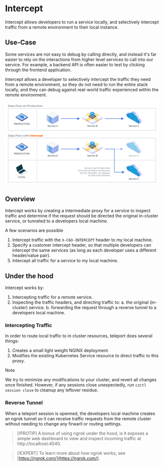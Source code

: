 # Intercept

Intercept allows developers to run a service locally, and selectively intercept traffic from a remote environment to their local instance.

## Use-Case

Some services are not easy to debug by calling directly, and instead it's far easier to rely on the interactions from higher level services to call into our service.  For example, a backend API is often easier to test by clicking through the frontend application.

Intercept allows a developer to selectively intercept the traffic they need from a remote environment, so they do not need to run the entire stack locally, and they can debug against real-world traffic experienced within the remote environment.

![Intercept Dataflow](../_media/intercept.png ':size=500')

## Overview

Intercept works by creating a intermediate proxy for a service to inspect traffic and determine if the request should be directed the original in-cluster service, or tunneled to a developers local machine.

A few scenarios are possible

1. Intercept traffic with the `X-C6O-INTERCEPT` header to my local machine.
1. Specify a customer intercept header, so that multiple developers can intercept the same services (as long as each developer uses a different header/value pair).
1. Intercept all traffic for a service to my local machine.

## Under the hood

Intercept works by:

1. Intercepting traffic for a remote service.
2. Inspecting the traffic headers, and directing traffic to:
    a. the original (in-cluster) service.
    b. forwarding the request through a reverse tunnel to a developers local machine.

### Intercepting Traffic

In order to route local traffic to in cluster resources, teleport does several things:

1. Creates a small light weight NGINX deployment.
2. Modifies the existing Kubernetes Service resource to direct traffic to this proxy.

> [!NOTE]
> We try to minimize any modifications to your cluster, and revert all changes once finished.  However, if any sessions close unexpectedly, run `czctl session close` to cleanup any leftover residue.

### Reverse Tunnel

When a teleport session is openned, the developers local machine creates an ngrok tunnel so it can receive traffic requests from the remote cluster without needing to change any firwarll or routing settings.

> [!PROTIP]
> A bonus of using ngrok under the hood, is it exposes a simple web dashboard to view and inspect incoming traffic at http://localhost:4040.

> [!EXPERT]
> To learn more about how ngrok works, see [https://ngrok.com/](https://ngrok.com/).
